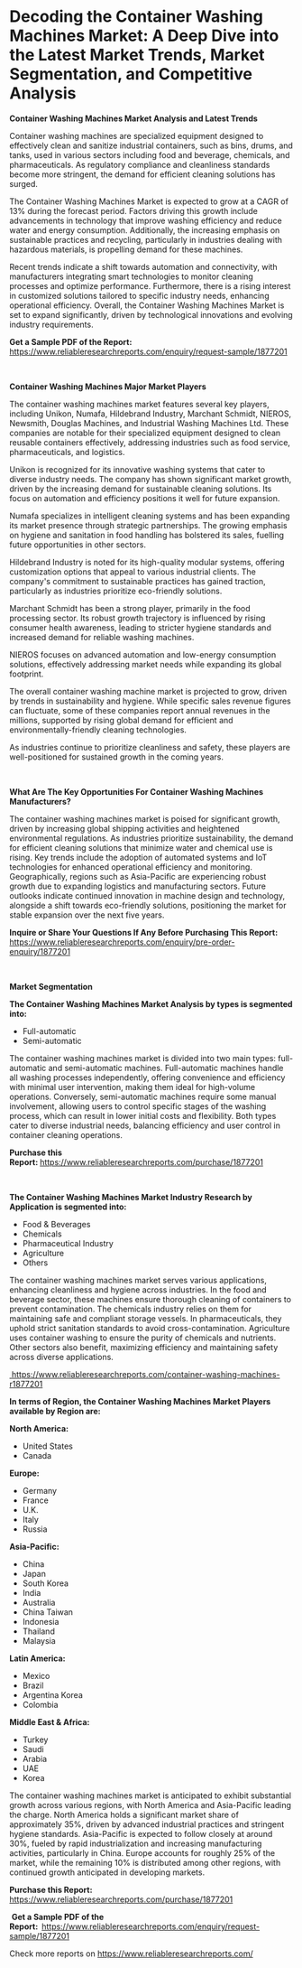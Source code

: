<p><h1>Decoding the Container Washing Machines Market: A Deep Dive into the Latest Market Trends, Market Segmentation, and Competitive Analysis</h1></p><p><strong>Container Washing Machines Market Analysis and Latest Trends</strong></p>
<p><p>Container washing machines are specialized equipment designed to effectively clean and sanitize industrial containers, such as bins, drums, and tanks, used in various sectors including food and beverage, chemicals, and pharmaceuticals. As regulatory compliance and cleanliness standards become more stringent, the demand for efficient cleaning solutions has surged.</p><p>The Container Washing Machines Market is expected to grow at a CAGR of 13% during the forecast period. Factors driving this growth include advancements in technology that improve washing efficiency and reduce water and energy consumption. Additionally, the increasing emphasis on sustainable practices and recycling, particularly in industries dealing with hazardous materials, is propelling demand for these machines.</p><p>Recent trends indicate a shift towards automation and connectivity, with manufacturers integrating smart technologies to monitor cleaning processes and optimize performance. Furthermore, there is a rising interest in customized solutions tailored to specific industry needs, enhancing operational efficiency. Overall, the Container Washing Machines Market is set to expand significantly, driven by technological innovations and evolving industry requirements. </p></p>
<p><strong>Get a Sample PDF of the Report:&nbsp;</strong> <a href="https://www.reliableresearchreports.com/enquiry/request-sample/1877201?utm_campaign=2203&utm_medium=2&utm_source=Github&utm_content=ia&utm_term=28022025&utm_id=container-washing-machines">https://www.reliableresearchreports.com/enquiry/request-sample/1877201</a></p>
<p>&nbsp;</p>
<p><strong>Container Washing Machines Major Market Players</strong></p>
<p><p>The container washing machines market features several key players, including Unikon, Numafa, Hildebrand Industry, Marchant Schmidt, NIEROS, Newsmith, Douglas Machines, and Industrial Washing Machines Ltd. These companies are notable for their specialized equipment designed to clean reusable containers effectively, addressing industries such as food service, pharmaceuticals, and logistics.</p><p>Unikon is recognized for its innovative washing systems that cater to diverse industry needs. The company has shown significant market growth, driven by the increasing demand for sustainable cleaning solutions. Its focus on automation and efficiency positions it well for future expansion.</p><p>Numafa specializes in intelligent cleaning systems and has been expanding its market presence through strategic partnerships. The growing emphasis on hygiene and sanitation in food handling has bolstered its sales, fuelling future opportunities in other sectors.</p><p>Hildebrand Industry is noted for its high-quality modular systems, offering customization options that appeal to various industrial clients. The company's commitment to sustainable practices has gained traction, particularly as industries prioritize eco-friendly solutions.</p><p>Marchant Schmidt has been a strong player, primarily in the food processing sector. Its robust growth trajectory is influenced by rising consumer health awareness, leading to stricter hygiene standards and increased demand for reliable washing machines.</p><p>NIEROS focuses on advanced automation and low-energy consumption solutions, effectively addressing market needs while expanding its global footprint.</p><p>The overall container washing machine market is projected to grow, driven by trends in sustainability and hygiene. While specific sales revenue figures can fluctuate, some of these companies report annual revenues in the millions, supported by rising global demand for efficient and environmentally-friendly cleaning technologies.</p><p>As industries continue to prioritize cleanliness and safety, these players are well-positioned for sustained growth in the coming years.</p></p>
<p>&nbsp;</p>
<p><strong>What Are The Key Opportunities For Container Washing Machines Manufacturers?</strong></p>
<p><p>The container washing machines market is poised for significant growth, driven by increasing global shipping activities and heightened environmental regulations. As industries prioritize sustainability, the demand for efficient cleaning solutions that minimize water and chemical use is rising. Key trends include the adoption of automated systems and IoT technologies for enhanced operational efficiency and monitoring. Geographically, regions such as Asia-Pacific are experiencing robust growth due to expanding logistics and manufacturing sectors. Future outlooks indicate continued innovation in machine design and technology, alongside a shift towards eco-friendly solutions, positioning the market for stable expansion over the next five years.</p></p>
<p><strong>Inquire or Share Your Questions If Any Before Purchasing This Report:</strong> <a href="https://www.reliableresearchreports.com/enquiry/pre-order-enquiry/1877201?utm_campaign=2203&utm_medium=2&utm_source=Github&utm_content=ia&utm_term=28022025&utm_id=container-washing-machines">https://www.reliableresearchreports.com/enquiry/pre-order-enquiry/1877201</a></p>
<p>&nbsp;</p>
<p><strong>Market Segmentation</strong></p>
<p><strong>The Container Washing Machines Market Analysis by types is segmented into:</strong></p>
<p><ul><li>Full-automatic</li><li>Semi-automatic</li></ul></p>
<p><p>The container washing machines market is divided into two main types: full-automatic and semi-automatic machines. Full-automatic machines handle all washing processes independently, offering convenience and efficiency with minimal user intervention, making them ideal for high-volume operations. Conversely, semi-automatic machines require some manual involvement, allowing users to control specific stages of the washing process, which can result in lower initial costs and flexibility. Both types cater to diverse industrial needs, balancing efficiency and user control in container cleaning operations.</p></p>
<p><strong>Purchase this Report:&nbsp;</strong><a href="https://www.reliableresearchreports.com/purchase/1877201?utm_campaign=2203&utm_medium=2&utm_source=Github&utm_content=ia&utm_term=28022025&utm_id=container-washing-machines">https://www.reliableresearchreports.com/purchase/1877201</a></p>
<p>&nbsp;</p>
<p><strong>The Container Washing Machines Market Industry Research by Application is segmented into:</strong></p>
<p><ul><li>Food & Beverages</li><li>Chemicals</li><li>Pharmaceutical Industry</li><li>Agriculture</li><li>Others</li></ul></p>
<p><p>The container washing machines market serves various applications, enhancing cleanliness and hygiene across industries. In the food and beverage sector, these machines ensure thorough cleaning of containers to prevent contamination. The chemicals industry relies on them for maintaining safe and compliant storage vessels. In pharmaceuticals, they uphold strict sanitation standards to avoid cross-contamination. Agriculture uses container washing to ensure the purity of chemicals and nutrients. Other sectors also benefit, maximizing efficiency and maintaining safety across diverse applications.</p></p>
<p><a href="https://www.reliableresearchreports.com/container-washing-machines-r1877201?utm_campaign=2203&utm_medium=2&utm_source=Github&utm_content=ia&utm_term=28022025&utm_id=container-washing-machines">&nbsp;https://www.reliableresearchreports.com/container-washing-machines-r1877201</a></p>
<p><strong>In terms of Region, the Container Washing Machines Market Players available by Region are:</strong></p>
<p>
    <p> <strong> North America: </strong>
        <ul>
            <li>United States</li>
            <li>Canada</li>
        </ul>
        </p> 
    <p> <strong> Europe: </strong>
        <ul>
            <li>Germany</li>
            <li>France</li>
            <li>U.K.</li>
            <li>Italy</li>
            <li>Russia</li>
        </ul>
        </p> 
    <p> <strong> Asia-Pacific: </strong>
        <ul>
            <li>China</li>
            <li>Japan</li>
            <li>South Korea</li>
            <li>India</li>
            <li>Australia</li>
            <li>China Taiwan</li>
            <li>Indonesia</li>
            <li>Thailand</li>
            <li>Malaysia</li>
        </ul>
        </p> 
    <p> <strong> Latin America: </strong>
        <ul>
            <li>Mexico</li>
            <li>Brazil</li>
            <li>Argentina Korea</li>
            <li>Colombia</li>
        </ul>
        </p> 
    <p> <strong> Middle East & Africa: </strong>
        <ul>
            <li>Turkey</li>
            <li>Saudi</li>
            <li>Arabia</li>
            <li>UAE</li>
            <li>Korea</li>
        </ul>
    </p>
    </p>
<p><p>The container washing machines market is anticipated to exhibit substantial growth across various regions, with North America and Asia-Pacific leading the charge. North America holds a significant market share of approximately 35%, driven by advanced industrial practices and stringent hygiene standards. Asia-Pacific is expected to follow closely at around 30%, fueled by rapid industrialization and increasing manufacturing activities, particularly in China. Europe accounts for roughly 25% of the market, while the remaining 10% is distributed among other regions, with continued growth anticipated in developing markets.</p></p>
<p><strong>Purchase this Report: </strong><a href="https://www.reliableresearchreports.com/purchase/1877201?utm_campaign=2203&utm_medium=2&utm_source=Github&utm_content=ia&utm_term=28022025&utm_id=container-washing-machines">https://www.reliableresearchreports.com/purchase/1877201</a></p>
<p>&nbsp;<strong>Get a Sample PDF of the Report:&nbsp;&nbsp;</strong><a href="https://www.reliableresearchreports.com/enquiry/request-sample/1877201?utm_campaign=2203&utm_medium=2&utm_source=Github&utm_content=ia&utm_term=28022025&utm_id=container-washing-machines">https://www.reliableresearchreports.com/enquiry/request-sample/1877201</a></p>
<p><strong></strong></p>
<p>Check more reports on <a href="https://www.reliableresearchreports.com/?utm_campaign=2203&utm_medium=2&utm_source=Github&utm_content=ia&utm_term=28022025&utm_id=container-washing-machines">https://www.reliableresearchreports.com/</a></p>